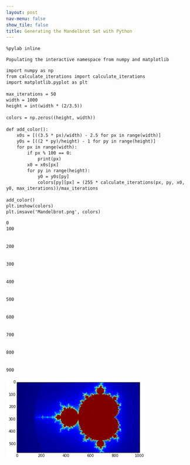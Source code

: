 ```yaml
---
layout: post
nav-menu: false
show_tile: false
title: Generating the Mandelbrot Set with Python
---
```


```
%pylab inline
```

    Populating the interactive namespace from numpy and matplotlib



```
import numpy as np
from calculate_iterations import calculate_iterations
import matplotlib.pyplot as plt

max_iterations = 50
width = 1000
height = int(width * (2/3.5))

colors = np.zeros((height, width))

def add_color():
    x0s = [((3.5 * px)/width) - 2.5 for px in range(width)]
    y0s = [((2 * py)/height) - 1 for py in range(height)]
    for px in range(width):
        if px % 100 == 0:
            print(px)
        x0 = x0s[px]
        for py in range(height):
            y0 = y0s[py]
            colors[py][px] = (255 * calculate_iterations(px, py, x0, y0, max_iterations))/max_iterations
            
add_color()
plt.imshow(colors)
plt.imsave('Mandelbrot.png', colors)
```

    0
    100

    
    200

    
    300

    
    400

    
    500

    
    600

    
    700

    
    800

    
    900

    



    
![png](Mandelbrot_files/Mandelbrot_1_10.png)
    



```

```
